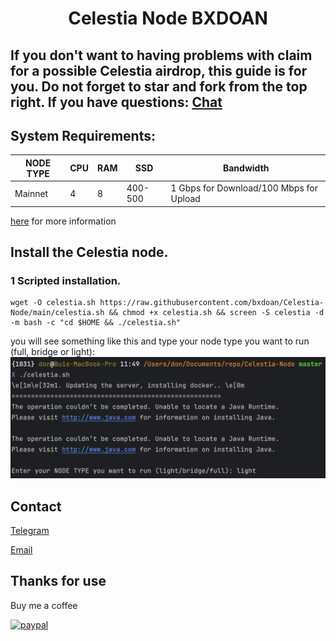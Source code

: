 <h1 align="center"> Celestia Node BXDOAN

## If you don't want to having problems with claim for a possible Celestia airdrop, this guide is for you. Do not forget to star and fork from the top right. If you have questions: [Chat](https://t.me/bxdoan)


## System Requirements:
NODE TYPE | CPU | RAM | SSD     | Bandwidth
| ------------- |-----|-----| -------- | -------- |
| Mainnet | 4   | 8   | 400-500  | 1 Gbps for Download/100 Mbps for Upload
[here](https://docs.celestia.org/nodes/full-storage-node) for more information

## Install the Celestia node.

### 1 Scripted installation.

```
wget -O celestia.sh https://raw.githubusercontent.com/bxdoan/Celestia-Node/main/celestia.sh && chmod +x celestia.sh && screen -S celestia -d -m bash -c "cd $HOME && ./celestia.sh"
```

you will see something like this and type your node type you want to run (full, bridge or light):
![image](./imgs/choose_type_node.png)

## Contact
[Telegram](https://t.me/bxdoan)

[Email](mailto:hi@bxdoan.com)

## Thanks for use
Buy me a coffee

[![paypal](https://www.paypalobjects.com/en_US/i/btn/btn_donateCC_LG.gif)](https://paypal.me/bxdoan)
